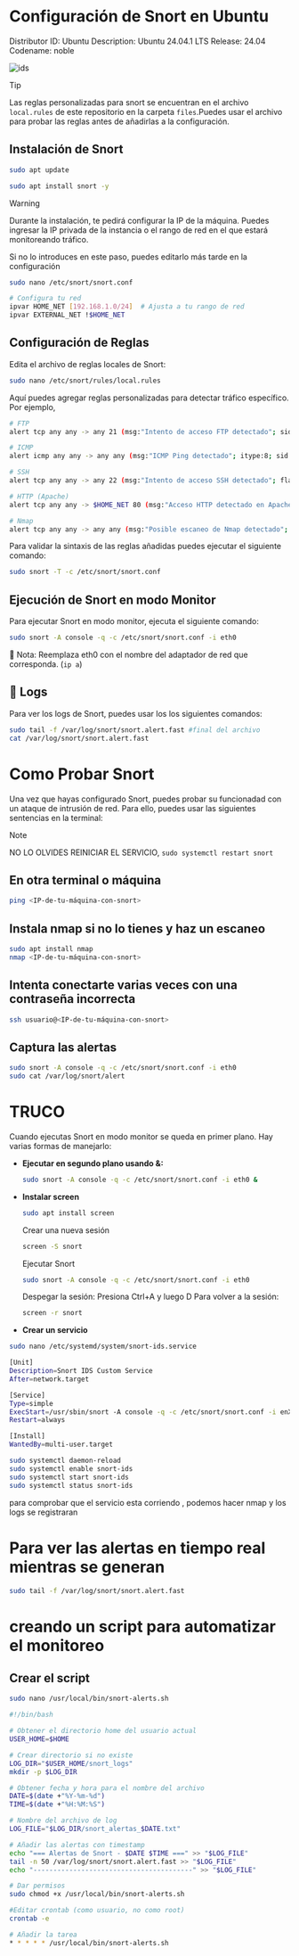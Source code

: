 # Configuración de Snort en Ubuntu 

Distributor ID: Ubuntu
Description:    Ubuntu 24.04.1 LTS
Release:        24.04
Codename:       noble

![ids](/img/piggi.png)

> [!TIP]
>Las reglas personalizadas para snort se encuentran en el archivo `local.rules` de este repositorio en la carpeta `files`.Puedes usar el archivo para probar las reglas antes de añadirlas a la configuración.


## Instalación de Snort


```bash
sudo apt update
```
```bash
sudo apt install snort -y
```
> [!WARNING]
> Durante la instalación, te pedirá configurar la IP de la máquina. Puedes ingresar la IP privada de la instancia o el rango de red en el que estará monitoreando tráfico.

Si no lo introduces en este paso, puedes editarlo más tarde en la configuración

```bash
sudo nano /etc/snort/snort.conf

# Configura tu red
ipvar HOME_NET [192.168.1.0/24]  # Ajusta a tu rango de red
ipvar EXTERNAL_NET !$HOME_NET
```

## Configuración de Reglas
Edita el archivo de reglas locales de Snort:

```bash
sudo nano /etc/snort/rules/local.rules
```
Aquí puedes agregar reglas personalizadas para detectar tráfico específico. Por ejemplo, 

```bash
# FTP
alert tcp any any -> any 21 (msg:"Intento de acceso FTP detectado"; sid:1000001; rev:1;)

# ICMP
alert icmp any any -> any any (msg:"ICMP Ping detectado"; itype:8; sid:1000002; rev:1;)

# SSH
alert tcp any any -> any 22 (msg:"Intento de acceso SSH detectado"; flags:S; sid:1000003; rev:1;)

# HTTP (Apache)
alert tcp any any -> $HOME_NET 80 (msg:"Acceso HTTP detectado en Apache"; sid:1000004; rev:1;)

# Nmap
alert tcp any any -> any any (msg:"Posible escaneo de Nmap detectado"; flags:S; threshold:type threshold, track by_src, count 10, seconds 30; sid:1000005; rev:1;)
```

Para validar la sintaxis de las reglas añadidas puedes ejecutar el siguiente comando:

```bash
sudo snort -T -c /etc/snort/snort.conf
```

## Ejecución de Snort en modo Monitor

Para ejecutar Snort en modo monitor, ejecuta el siguiente comando:
```bash
sudo snort -A console -q -c /etc/snort/snort.conf -i eth0
```
📌 Nota: Reemplaza eth0 con el nombre del adaptador de red que corresponda. (`ip a`)

## 🎯 Logs
Para ver los logs de Snort, puedes usar los los siguientes comandos:
```bash
sudo tail -f /var/log/snort/snort.alert.fast #final del archivo
cat /var/log/snort/snort.alert.fast
```
# Como Probar Snort

Una vez que hayas configurado Snort, puedes probar su funcionadad con un ataque de intrusión de red. Para ello, puedes usar las siguientes sentencias en la terminal:

> [!NOTE]
> NO LO OLVIDES REINICIAR EL SERVICIO, `sudo systemctl restart snort`

## En otra terminal o máquina
```bash	
ping <IP-de-tu-máquina-con-snort>
```
## Instala nmap si no lo tienes y haz un escaneo
```bash	
sudo apt install nmap
nmap <IP-de-tu-máquina-con-snort>
```
## Intenta conectarte varias veces con una contraseña incorrecta
```bash	
ssh usuario@<IP-de-tu-máquina-con-snort>
```	
## Captura las alertas
```bash
sudo snort -A console -q -c /etc/snort/snort.conf -i eth0
sudo cat /var/log/snort/alert
```
# TRUCO
Cuando ejecutas Snort en modo monitor se queda en primer plano. Hay varias formas de manejarlo:

- **Ejecutar en segundo plano usando &:**
    ```bash
    sudo snort -A console -q -c /etc/snort/snort.conf -i eth0 &
    ```
- **Instalar screen**
  ```bash
  sudo apt install screen
  ```
   Crear una nueva sesión
  ```bash
  screen -S snort
  ```
  Ejecutar Snort
  ```bash
  sudo snort -A console -q -c /etc/snort/snort.conf -i eth0
  ````
  Despegar la sesión: Presiona Ctrl+A y luego D
  Para volver a la sesión:
  ```bash
  screen -r snort 
  ```

- **Crear un servicio**
 
```bash
sudo nano /etc/systemd/system/snort-ids.service
```
```bash
[Unit]
Description=Snort IDS Custom Service
After=network.target

[Service]
Type=simple
ExecStart=/usr/sbin/snort -A console -q -c /etc/snort/snort.conf -i enX0 #sustituir por tu tarjeta de red
Restart=always

[Install]
WantedBy=multi-user.target
```
```bash
sudo systemctl daemon-reload
sudo systemctl enable snort-ids
sudo systemctl start snort-ids
sudo systemctl status snort-ids
 ```

para comprobar que el servicio esta corriendo , podemos hacer nmap  y los logs se registraran
# Para ver las alertas en tiempo real mientras se generan
```bash
sudo tail -f /var/log/snort/snort.alert.fast
```
# creando un script para automatizar el monitoreo
## Crear el script
```bash	
sudo nano /usr/local/bin/snort-alerts.sh

#!/bin/bash

# Obtener el directorio home del usuario actual
USER_HOME=$HOME

# Crear directorio si no existe
LOG_DIR="$USER_HOME/snort_logs"
mkdir -p $LOG_DIR

# Obtener fecha y hora para el nombre del archivo
DATE=$(date +"%Y-%m-%d")
TIME=$(date +"%H:%M:%S")

# Nombre del archivo de log
LOG_FILE="$LOG_DIR/snort_alertas_$DATE.txt"

# Añadir las alertas con timestamp
echo "=== Alertas de Snort - $DATE $TIME ===" >> "$LOG_FILE"
tail -n 50 /var/log/snort/snort.alert.fast >> "$LOG_FILE"
echo "----------------------------------------" >> "$LOG_FILE"
```

```bash	
# Dar permisos
sudo chmod +x /usr/local/bin/snort-alerts.sh
```
```bash	
#Editar crontab (como usuario, no como root)
crontab -e
```
```bash	
# Añadir la tarea
* * * * * /usr/local/bin/snort-alerts.sh
```
